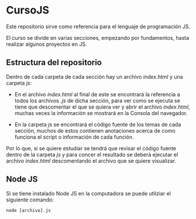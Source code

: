 # CursoJS
Este repositorio sirve como referencia para el lenguaje de programación JS.

El curso se divide en varias secciones, empezando por fundamentos, hasta realizar algunos proyectos en JS.

## Estructura del repositorio
Dentro de cada carpeta de cada sección hay un archivo *index.html* y una carpeta *js*:

- En el archivo *index.html* al final de este se encontrará la referencia a todos los archivos *.js* de dicha sección, para ver como se ejecuta se tiene que descomentar el que se quiera ver y abrir el archivo *index.html*, muchas veces la información se mostrará en la Consola del navegador.

- En la carpeta *js* se encontrará el código fuente de los temas de cada sección, muchos de estos contienen anotaciones acerca de como funciona el script o información de cada función.

Por lo que, si se quiere estudiar se tendrá que revisar el código fuente dentro de la carpeta *js* y para concer el resultado se deberá ejecutar el archivo *index.html* descomentando el archivo que se quiere visualizar.

## Node JS
Si se tiene instalado Node JS en la computadora se puede utilziar el siguiente comando:

`node [archivo].js`
